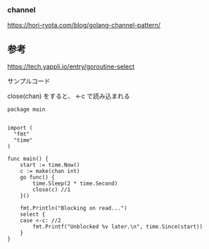 

### channel

https://hori-ryota.com/blog/golang-channel-pattern/

## 参考
https://tech.yappli.io/entry/goroutine-select

サンプルコード

close(chan) をすると、 <-c で読み込まれる

```
package main


import (
  "fmt"
  "time"
)

func main() {
    start := time.Now()
    c := make(chan int)
    go func() {
        time.Sleep(2 * time.Second)
        close(c) //1
    }()

    fmt.Println("Blocking on read...")
    select {
    case <-c: //2
        fmt.Printf("Unblocked %v later.\n", time.Since(start))
    }
}
```